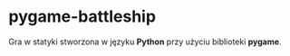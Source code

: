 # pygame-battleship

Gra w statyki stworzona w języku <b>Python</b> przy użyciu biblioteki <b>pygame</b>.
